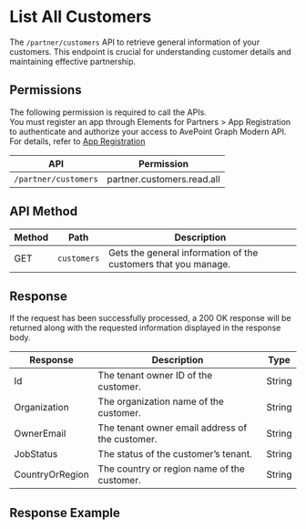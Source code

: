 # List All Customers

The `/partner/customers` API to retrieve general information of your customers. This endpoint is crucial for understanding customer details and maintaining effective partnership.  



## Permissions  

The following permission is required to call the APIs.  
You must register an app through Elements for Partners > App Registration to authenticate and authorize your access to AvePoint Graph Modern API. For details, refer to [App Registration](https://cdn.avepoint.com/assets/apelements-webhelp/avepoint-elements-for-partners/index.htm#!Documents/appregistration.htm)  


| API  | Permission  |
|-----------|--------|
| `/partner/customers` | partner.customers.read.all|  

## API Method

| Method | Path | Description |
| --- | --- | --- |
| GET | `customers` | Gets the general information of the customers that you manage. |

## Response

If the request has been successfully processed, a 200 OK response will be returned along with the requested information displayed in the response body.

| Response | Description | Type |
| --- | --- | --- |
| Id | The tenant owner ID of the customer. | String |
| Organization | The organization name of the customer. | String |
| OwnerEmail | The tenant owner email address of the customer. | String |
| JobStatus | The status of the customer’s tenant. | String |
| CountryOrRegion | The country or region name of the customer. | String |

## Response Example  


